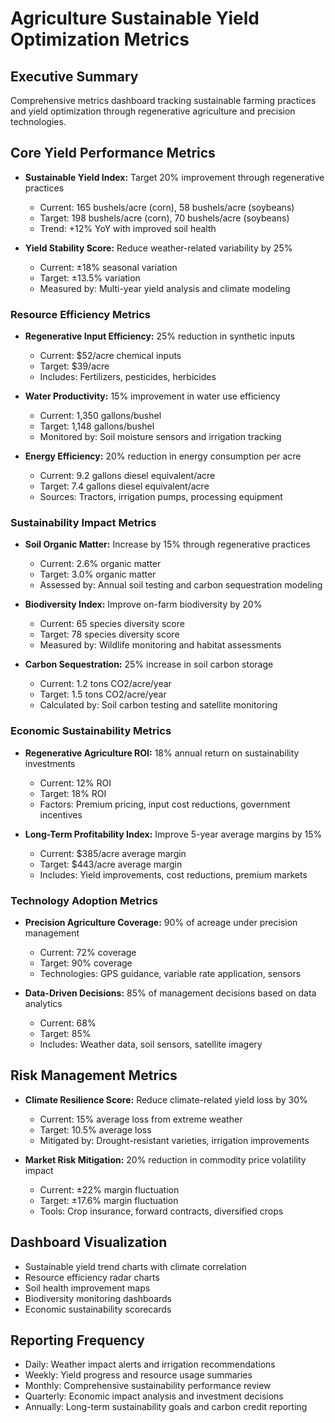# Agriculture Sustainable Yield Optimization Metrics

## Executive Summary
Comprehensive metrics dashboard tracking sustainable farming practices and yield optimization through regenerative agriculture and precision technologies.

## Core Yield Performance Metrics
- **Sustainable Yield Index:** Target 20% improvement through regenerative practices
  - Current: 165 bushels/acre (corn), 58 bushels/acre (soybeans)
  - Target: 198 bushels/acre (corn), 70 bushels/acre (soybeans)
  - Trend: +12% YoY with improved soil health

- **Yield Stability Score:** Reduce weather-related variability by 25%
  - Current: ±18% seasonal variation
  - Target: ±13.5% variation
  - Measured by: Multi-year yield analysis and climate modeling

### Resource Efficiency Metrics
- **Regenerative Input Efficiency:** 25% reduction in synthetic inputs
  - Current: $52/acre chemical inputs
  - Target: $39/acre
  - Includes: Fertilizers, pesticides, herbicides

- **Water Productivity:** 15% improvement in water use efficiency
  - Current: 1,350 gallons/bushel
  - Target: 1,148 gallons/bushel
  - Monitored by: Soil moisture sensors and irrigation tracking

- **Energy Efficiency:** 20% reduction in energy consumption per acre
  - Current: 9.2 gallons diesel equivalent/acre
  - Target: 7.4 gallons diesel equivalent/acre
  - Sources: Tractors, irrigation pumps, processing equipment

### Sustainability Impact Metrics
- **Soil Organic Matter:** Increase by 15% through regenerative practices
  - Current: 2.6% organic matter
  - Target: 3.0% organic matter
  - Assessed by: Annual soil testing and carbon sequestration modeling

- **Biodiversity Index:** Improve on-farm biodiversity by 20%
  - Current: 65 species diversity score
  - Target: 78 species diversity score
  - Measured by: Wildlife monitoring and habitat assessments

- **Carbon Sequestration:** 25% increase in soil carbon storage
  - Current: 1.2 tons CO2/acre/year
  - Target: 1.5 tons CO2/acre/year
  - Calculated by: Soil carbon testing and satellite monitoring

### Economic Sustainability Metrics
- **Regenerative Agriculture ROI:** 18% annual return on sustainability investments
  - Current: 12% ROI
  - Target: 18% ROI
  - Factors: Premium pricing, input cost reductions, government incentives

- **Long-Term Profitability Index:** Improve 5-year average margins by 15%
  - Current: $385/acre average margin
  - Target: $443/acre average margin
  - Includes: Yield improvements, cost reductions, premium markets

### Technology Adoption Metrics
- **Precision Agriculture Coverage:** 90% of acreage under precision management
  - Current: 72% coverage
  - Target: 90% coverage
  - Technologies: GPS guidance, variable rate application, sensors

- **Data-Driven Decisions:** 85% of management decisions based on data analytics
  - Current: 68%
  - Target: 85%
  - Includes: Weather data, soil sensors, satellite imagery

## Risk Management Metrics
- **Climate Resilience Score:** Reduce climate-related yield loss by 30%
  - Current: 15% average loss from extreme weather
  - Target: 10.5% average loss
  - Mitigated by: Drought-resistant varieties, irrigation improvements

- **Market Risk Mitigation:** 20% reduction in commodity price volatility impact
  - Current: ±22% margin fluctuation
  - Target: ±17.6% margin fluctuation
  - Tools: Crop insurance, forward contracts, diversified crops

## Dashboard Visualization
- Sustainable yield trend charts with climate correlation
- Resource efficiency radar charts
- Soil health improvement maps
- Biodiversity monitoring dashboards
- Economic sustainability scorecards

## Reporting Frequency
- Daily: Weather impact alerts and irrigation recommendations
- Weekly: Yield progress and resource usage summaries
- Monthly: Comprehensive sustainability performance review
- Quarterly: Economic impact analysis and investment decisions
- Annually: Long-term sustainability goals and carbon credit reporting
